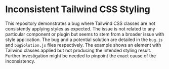 # Inconsistent Tailwind CSS Styling

This repository demonstrates a bug where Tailwind CSS classes are not consistently applying styles as expected.  The issue is not related to any particular component or plugin but seems to stem from a broader issue with style application. The bug and a potential solution are detailed in the `bug.js` and `bugSolution.js` files respectively.  The example shows an element with Tailwind classes applied but not producing the intended styling result.  Further investigation might be needed to pinpoint the exact cause of the inconsistency.